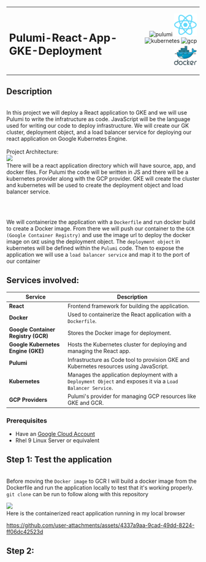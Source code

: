 <table>
  <tr>
    <td><h1>Pulumi-React-App-GKE-Deployment</h1></td>
    <td>
      <p align="right">
        <img src="https://www.pulumi.com/logos/brand/avatar-on-black.svg" alt="pulumi" width="60" height="60"/> 
        <img src="https://raw.githubusercontent.com/devicons/devicon/master/icons/react/react-original.svg" alt="react" width="60" height="60"/> 
        <img src="https://www.vectorlogo.zone/logos/kubernetes/kubernetes-icon.svg" alt="kubernetes" width="60" height="60"/> 
        <img src="https://www.vectorlogo.zone/logos/google_cloud/google_cloud-icon.svg" alt="gcp" width="60" height="60"/> 
        <img src="https://raw.githubusercontent.com/devicons/devicon/master/icons/docker/docker-original-wordmark.svg" alt="docker" width="60" height="60"/>
      </p>
    </td>
  </tr>
</table>


<h2>Description</h2>
<br/> 
In this project we will deploy a React application to GKE and we will use Pulumi to write the infratructure as code. JavaScript will be the language used for writing our code to deploy infrastructure. We will create our GK cluster, deployment object, and a load balancer service for deploying our react application on Google Kubernetes Engine.
<br />
<br/> Project Architecture: <br/>
<img src="https://github.com/user-attachments/assets/a34c5b64-9ce4-4139-baba-3a0254a6d60f"/>
<br/> 
There will be a react application directory which will have source, app, and docker files. For Pulumi the code will be written in JS and there will be a kubernetes provider along with the GCP provider. GKE will create the cluster and kubernetes will be used to create the deployment object and load balancer service.

<br/> <br/> 

We will containerize the application with a `Dockerfile` and run docker build to create a Docker image. From there we will push our container to the `GCR (Google Container Registry)` and use the image url to deploy the docker image on `GKE` using the deployment object. The `deployment object` in kubernetes will be defined within the `Pulumi` code. Then to expose the application we will use a `load balancer service` and map it to the port of our container
  <br/>

<h2> Services involved: </h2>

| **Service**            | **Description**                                                                                   |
|-------------------------|---------------------------------------------------------------------------------------------------|
| **React**              | Frontend framework for building the application.                                                  |
| **Docker**             | Used to containerize the React application with a `Dockerfile`.                                   |
| **Google Container Registry (GCR)** | Stores the Docker image for deployment.                                                         |
| **Google Kubernetes Engine (GKE)**  | Hosts the Kubernetes cluster for deploying and managing the React app.                            |
| **Pulumi**             | Infrastructure as Code tool to provision GKE and Kubernetes resources using JavaScript.           |
| **Kubernetes**         | Manages the application deployment with a `Deployment Object` and exposes it via a `Load Balancer Service`. |
| **GCP Providers**      | Pulumi's provider for managing GCP resources like GKE and GCR.                                     |




<p align="center">
  
### **Prerequisites**  
- Have an [Google Cloud Account](https://cloud.google.com/)
- Rhel 9 Linux Server or equivalent   


 ##  Step 1: Test the application

   <br/> Before moving the `Docker image` to GCR I will build a docker image from the Dockerfile and run the application locally to test that it's working properly. `git clone` can be run to follow along with this repository  <br/> 

<img src="https://github.com/user-attachments/assets/44ffd9c5-195d-4ab2-bfb3-ea43546d31ef"/>
<br/>  Here is the containerized react application running in my local browser   <br/>


https://github.com/user-attachments/assets/4337a9aa-9cad-49dd-8224-ff06dc42523d



## Step 2: 

<br/> <br/> 


<img src=""/>

<br/> <br/> 


<img src=""/>

<br/> <br/> 


<img src=""/>

<br/> <br/> 


<img src=""/>

<br/> <br/> 


<img src=""/>

<br/> <br/> 


<img src=""/>

<br/> <br/> 


<img src=""/>

<br/>   <br/> 
<img src=""/>
   <br/>   <br/> 
<img src=""/>
   <br/>   <br/> 
<img src=""/>
   <br/>   <br/> 
<img src=""/>
   <br/>   <br/> 
<img src=""/>
   <br/>   <br/> 
<img src=""/>
   <br/>   <br/> 
<img src=""/>
   <br/>   <br/> 
<img src=""/>
   <br/>   <br/> 
<img src=""/>
   <br/>   <br/> 
<img src=""/>
   <br/>   <br/> 
<img src=""/>
   <br/>   <br/> 
<img src=""/>
   <br/>   <br/> 
<img src=""/>
   <br/>   <br/> 
<img src=""/>
   <br/>   <br/> 
<img src=""/>
   <br/>   <br/> 
<img src=""/>




